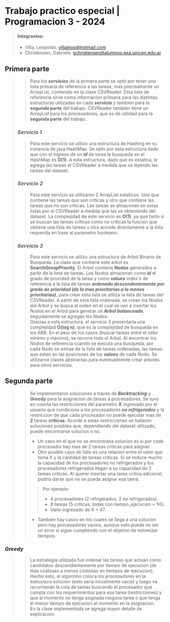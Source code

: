 # Trabajo practico especial | Programacion 3 - 2024
> #### Integrantes:
> - Villa, Leopoldo. villaleoo@hotmail.com
> - Christensen, Gabriela. gchristensen@alumnos.exa.unicen.edu.ar

## Primera parte
> > Para los ***servicios*** de la primera parte se optó por tener una lista primaria de referencia a las tareas, mas precisamente un ArrayList, contenido en la clase CSVReader.
> > Esta lista de referencia sirve como informacion primaria para las distintas estructuras utilizadas en cada ***servicio*** y tambien para la **segunda parte** del trabajo. CSVReader tambien tiene un ArrayList para los procesadores, que es de utilidad para la **segunda parte** del trabajo.
> ### ***Servicio 1***
> > Para este servicio se utilizo una estructura de Hashing en su instancia de java HashMap.
> > Se optó por esta estructura dado que con el ingreso de un ***id*** de tarea la busqueda en el HashMap es **O(1)**.
> > A esta estructura, dado que es estatica, le agrega las tareas el CSVReader a medida que va leyendo las tareas del dataset.
> ### ***Servicio 2***
> > Para este servicio se utilizaron 2 ArrayList estaticos. Uno que contiene las tareas que son criticas y otro que contiene las tareas que no son criticas.
> > Las tareas se almacenan en estas listas por el CSVReader a medida que las va obteniendo del dataset. La complejidad de este servicio es **O(1)**, ya que tanto si se buscan las tareas criticas como no criticas la funcion que obtiene una lista de tareas u otra accede directamente a la lista requerida en base al parametro booleano.
> ### ***Servicio 3***
> > Para este servicio se utilizo una estructura de Arbol Binario de Busqueda. La clase que contiene este arbol es **SearchGroupPriority**. El Arbol contiene **Nodos** generados a partir de la lista de tareas. Los Nodos almacenan como ***id*** el grado de prioridad de la tarea y como ***values*** index's de referencia a la lista de tareas ***ordenada descendentemente por grado de prioridad (de la mas prioritarias a la menos prioritarias)***, para crear esta lista se utiliza la lista de tareas del CSVReader.
> > A partir de esta lista ordenada, se crean los Nodos del Arbol y se busca el orden en el cual se van a insertar los Nodos en el Arbol para generar un ***Arbol balanceado***, seguidamente se agregan los Nodos.  
> >Gracias a esta estructura, el servicio 3 presentaria una complejidad **O(log n)**, que es la complejidad de busqueda en los ABB. En el peor de los casos (buscar tareas entre el valor minimo y maximo), se recorre todo el Arbol. Al encontrar los Nodos de referencia cuando se ejecuta una busqueda, por cada Nodo se extrae de la lista de tareas ordenadas, las tareas que esten en las posiciones de los ***values*** de cada Nodo.
> > Se utilizaron clases abstractas para eventualmente crear arboles para otros servicios.

## Segunda parte
> > Se implementaron soluciones a través de ***Backtracking*** y ***Greedy*** para la asignacion de tareas a procesadores. Se tuvo en cuenta las restricciones del parametro **X** ingresado por el usuario que condiciona a los procesadores ***no refrigerados*** y la restriccion de que cada procesador no puede ejecutar mas de **2** tareas **criticas**. Acorde a estas restricciones se hallaron soluciones posibles que, dependiendo del dataset utilizado, puede
> > encontrarse solucion o no.
> > - Un caso en el que no se encontraria solucion es si por cada procesador hay mas de 2 tareas criticas para asignar.
> > - Otro posible caso de fallo es una relacion entre el valor que toma X y la cantidad de tareas criticas. Si se reduce mucho la capacidad de los procesadores no refrigerados y los procesadores refrigerados llegan a su capacidad de 2 tareas criticas. Al querer insertar una tarea critica adicional, podria darse que no se pueda asignar esa tarea.
> > > Por ejemplo:
> > > - 4 procesadores (2 refrigerados, 2 no refrigerados).
> >  >- 8 tareas (5 criticas, todas con tiempo_ejecucion = 50).
> >  >- Valor ingresado de X = 47.
> > - Tambien hay casos en los cuales se llega a una solucion pero hay procesadores vacios, aunque esto puede no ser un error si sigue cumpliendo con el objetivo de minimizar tiempos.
### ***Greedy***
> > La estrategia utilizada fue ordenar las tareas que actuan como candidatos descendientemente por tiempo de ejecucion (de mas costosas a menos costosas en tiempos de ejecucion).  
> > Hecho esto, el algoritmo coloca los procesadores en la estructura solucion (esto seria inicialmente vacia) y luego va recorriendo la cola de tareas buscando el procesador que cumpla con los requerimientos para esa tarea (restricciones) y que al momento no tenga asignada ninguna tarea o que tenga el menor tiempo de ejecucion al momento en la asignacion.  
> > En la clase implementada se agrega mayor detalle de explicacion.
